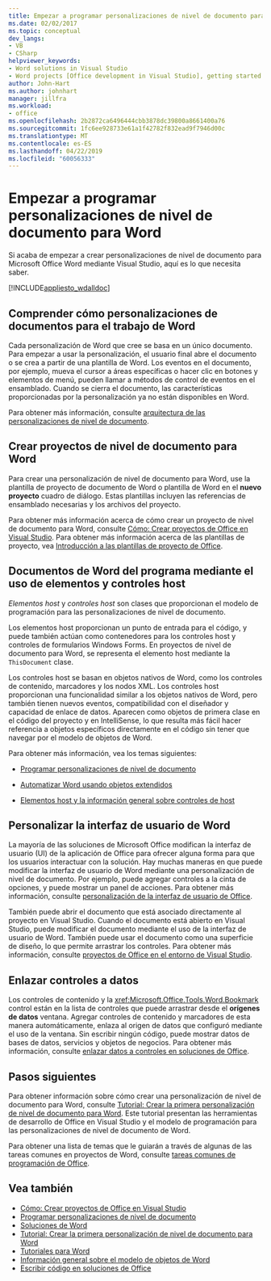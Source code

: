 ```yaml
---
title: Empezar a programar personalizaciones de nivel de documento para Word
ms.date: 02/02/2017
ms.topic: conceptual
dev_langs:
- VB
- CSharp
helpviewer_keywords:
- Word solutions in Visual Studio
- Word projects [Office development in Visual Studio], getting started
author: John-Hart
ms.author: johnhart
manager: jillfra
ms.workload:
- office
ms.openlocfilehash: 2b2872ca6496444cbb3878dc39800a8661400a76
ms.sourcegitcommit: 1fc6ee928733e61a1f42782f832ead9f7946d00c
ms.translationtype: MT
ms.contentlocale: es-ES
ms.lasthandoff: 04/22/2019
ms.locfileid: "60056333"
---
```

# <a name="get-started-programming-document-level-customizations-for-word"></a>Empezar a programar personalizaciones de nivel de documento para Word
  Si acaba de empezar a crear personalizaciones de nivel de documento para Microsoft Office Word mediante Visual Studio, aquí es lo que necesita saber.

 [!INCLUDE[appliesto_wdalldoc](../vsto/includes/appliesto-wdalldoc-md.md)]

## <a name="understand-how-document-level-customizations-for-word-work"></a>Comprender cómo personalizaciones de documentos para el trabajo de Word
 Cada personalización de Word que cree se basa en un único documento. Para empezar a usar la personalización, el usuario final abre el documento o se crea a partir de una plantilla de Word. Los eventos en el documento, por ejemplo, mueva el cursor a áreas específicas o hacer clic en botones y elementos de menú, pueden llamar a métodos de control de eventos en el ensamblado. Cuando se cierra el documento, las características proporcionadas por la personalización ya no están disponibles en Word.

 Para obtener más información, consulte [arquitectura de las personalizaciones de nivel de documento](../vsto/architecture-of-document-level-customizations.md).

## <a name="create-document-level-projects-for-word"></a>Crear proyectos de nivel de documento para Word
 Para crear una personalización de nivel de documento para Word, use la plantilla de proyecto de documento de Word o plantilla de Word en el **nuevo proyecto** cuadro de diálogo. Estas plantillas incluyen las referencias de ensamblado necesarias y los archivos del proyecto.

 Para obtener más información acerca de cómo crear un proyecto de nivel de documento para Word, consulte [Cómo: Crear proyectos de Office en Visual Studio](../vsto/how-to-create-office-projects-in-visual-studio.md). Para obtener más información acerca de las plantillas de proyecto, vea [Introducción a las plantillas de proyecto de Office](../vsto/office-project-templates-overview.md).

## <a name="program-word-documents-by-using-host-items-host-controls"></a>Documentos de Word del programa mediante el uso de elementos y controles host
 *Elementos host* y *controles host* son clases que proporcionan el modelo de programación para las personalizaciones de nivel de documento.

 Los elementos host proporcionan un punto de entrada para el código, y puede también actúan como contenedores para los controles host y controles de formularios Windows Forms. En proyectos de nivel de documento para Word, se representa el elemento host mediante la `ThisDocument` clase.

 Los controles host se basan en objetos nativos de Word, como los controles de contenido, marcadores y los nodos XML. Los controles host proporcionan una funcionalidad similar a los objetos nativos de Word, pero también tienen nuevos eventos, compatibilidad con el diseñador y capacidad de enlace de datos. Aparecen como objetos de primera clase en el código del proyecto y en IntelliSense, lo que resulta más fácil hacer referencia a objetos específicos directamente en el código sin tener que navegar por el modelo de objetos de Word.

 Para obtener más información, vea los temas siguientes:

- [Programar personalizaciones de nivel de documento](../vsto/programming-document-level-customizations.md)

- [Automatizar Word usando objetos extendidos](../vsto/automating-word-by-using-extended-objects.md)

- [Elementos host y la información general sobre controles de host](../vsto/host-items-and-host-controls-overview.md)

## <a name="customize-the-user-interface-of-word"></a>Personalizar la interfaz de usuario de Word
 La mayoría de las soluciones de Microsoft Office modifican la interfaz de usuario (UI) de la aplicación de Office para ofrecer alguna forma para que los usuarios interactuar con la solución. Hay muchas maneras en que puede modificar la interfaz de usuario de Word mediante una personalización de nivel de documento. Por ejemplo, puede agregar controles a la cinta de opciones, y puede mostrar un panel de acciones. Para obtener más información, consulte [personalización de la interfaz de usuario de Office](../vsto/office-ui-customization.md).

 También puede abrir el documento que está asociado directamente al proyecto en Visual Studio. Cuando el documento está abierto en Visual Studio, puede modificar el documento mediante el uso de la interfaz de usuario de Word. También puede usar el documento como una superficie de diseño, lo que permite arrastrar los controles. Para obtener más información, consulte [proyectos de Office en el entorno de Visual Studio](../vsto/office-projects-in-the-visual-studio-environment.md).

## <a name="bind-controls-to-data"></a>Enlazar controles a datos
 Los controles de contenido y la <xref:Microsoft.Office.Tools.Word.Bookmark> control están en la lista de controles que puede arrastrar desde el **orígenes de datos** ventana. Agregar controles de contenido y marcadores de esta manera automáticamente, enlaza al origen de datos que configuró mediante el uso de la ventana. Sin escribir ningún código, puede mostrar datos de bases de datos, servicios y objetos de negocios. Para obtener más información, consulte [enlazar datos a controles en soluciones de Office](../vsto/binding-data-to-controls-in-office-solutions.md).

## <a name="next-steps"></a>Pasos siguientes
 Para obtener información sobre cómo crear una personalización de nivel de documento para Word, consulte [Tutorial: Crear la primera personalización de nivel de documento para Word](../vsto/walkthrough-creating-your-first-document-level-customization-for-word.md). Este tutorial presentan las herramientas de desarrollo de Office en Visual Studio y el modelo de programación para las personalizaciones de nivel de documento de Word.

 Para obtener una lista de temas que le guiarán a través de algunas de las tareas comunes en proyectos de Word, consulte [tareas comunes de programación de Office](../vsto/common-tasks-in-office-programming.md).

## <a name="see-also"></a>Vea también
- [Cómo: Crear proyectos de Office en Visual Studio](../vsto/how-to-create-office-projects-in-visual-studio.md)
- [Programar personalizaciones de nivel de documento](../vsto/programming-document-level-customizations.md)
- [Soluciones de Word](../vsto/word-solutions.md)
- [Tutorial: Crear la primera personalización de nivel de documento para Word](../vsto/walkthrough-creating-your-first-document-level-customization-for-word.md)
- [Tutoriales para Word](../vsto/walkthroughs-using-word.md)
- [Información general sobre el modelo de objetos de Word](../vsto/word-object-model-overview.md)
- [Escribir código en soluciones de Office](../vsto/writing-code-in-office-solutions.md)
